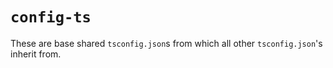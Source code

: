 # `config-ts`

These are base shared `tsconfig.json`s from which all other `tsconfig.json`'s inherit from.
